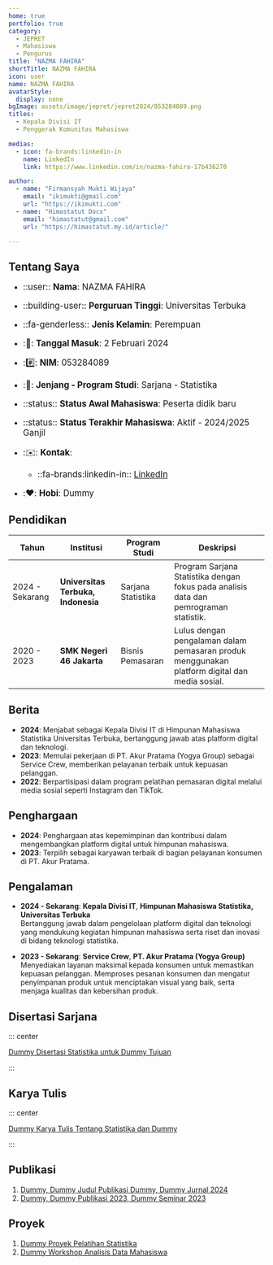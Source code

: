 ```yaml
---
home: true
portfolio: true
category:
  - JEPRET
  - Mahasiswa
  - Pengurus
title: "NAZMA FAHIRA"
shortTitle: NAZMA FAHIRA
icon: user
name: NAZMA FAHIRA
avatarStyle:
  display: none
bgImage: assets/image/jepret/jepret2024/053284089.png
titles:
  - Kepala Divisi IT
  - Penggerak Komunitas Mahasiswa

medias:
  - icon: fa-brands:linkedin-in
    name: LinkedIn
    link: https://www.linkedin.com/in/nazma-fahira-17b436270

author:
  - name: "Firmansyah Mukti Wijaya"
    email: "ikimukti@gmail.com"
    url: "https://ikimukti.com"
  - name: "Himastatut Docs"
    email: "himastatut@gmail.com"
    url: "https://himastatut.my.id/article/"

---
```


## Tentang Saya

<div style="font-size: 1.2em">

- ::user:: **Nama**: NAZMA FAHIRA
- ::building-user:: **Perguruan Tinggi**: Universitas Terbuka
- ::fa-genderless:: **Jenis Kelamin**: Perempuan
- ::calendar:: **Tanggal Masuk**: 2 Februari 2024
- ::hash:: **NIM**: 053284089
- ::book:: **Jenjang - Program Studi**: Sarjana - Statistika
- ::status:: **Status Awal Mahasiswa**: Peserta didik baru
- ::status:: **Status Terakhir Mahasiswa**: Aktif - 2024/2025 Ganjil
- ::envelope:: **Kontak**:
  - ::fa-brands:linkedin-in:: [LinkedIn](https://www.linkedin.com/in/nazma-fahira-17b436270)

- ::heart:: **Hobi**: Dummy

</div>

## Pendidikan

| Tahun       | Institusi                        | Program Studi           | Deskripsi                                                               |
|-------------|-----------------------------------|-------------------------|-------------------------------------------------------------------------|
| 2024 - Sekarang | **Universitas Terbuka, Indonesia** | Sarjana Statistika       | Program Sarjana Statistika dengan fokus pada analisis data dan pemrograman statistik. |
| 2020 - 2023 | **SMK Negeri 46 Jakarta** | Bisnis Pemasaran | Lulus dengan pengalaman dalam pemasaran produk menggunakan platform digital dan media sosial. |

## Berita

- **2024**: Menjabat sebagai Kepala Divisi IT di Himpunan Mahasiswa Statistika Universitas Terbuka, bertanggung jawab atas platform digital dan teknologi.
- **2023**: Memulai pekerjaan di PT. Akur Pratama (Yogya Group) sebagai Service Crew, memberikan pelayanan terbaik untuk kepuasan pelanggan.
- **2022**: Berpartisipasi dalam program pelatihan pemasaran digital melalui media sosial seperti Instagram dan TikTok.

## Penghargaan

- **2024**: Penghargaan atas kepemimpinan dan kontribusi dalam mengembangkan platform digital untuk himpunan mahasiswa.
- **2023**: Terpilih sebagai karyawan terbaik di bagian pelayanan konsumen di PT. Akur Pratama.

## Pengalaman

- **2024 - Sekarang**: **Kepala Divisi IT**, **Himpunan Mahasiswa Statistika, Universitas Terbuka**  
  Bertanggung jawab dalam pengelolaan platform digital dan teknologi yang mendukung kegiatan himpunan mahasiswa serta riset dan inovasi di bidang teknologi statistika.

- **2023 - Sekarang**: **Service Crew**, **PT. Akur Pratama (Yogya Group)**  
  Menyediakan layanan maksimal kepada konsumen untuk memastikan kepuasan pelanggan. Memproses pesanan konsumen dan mengatur penyimpanan produk untuk menciptakan visual yang baik, serta menjaga kualitas dan kebersihan produk.

## Disertasi Sarjana

::: center

[Dummy Disertasi Statistika untuk Dummy Tujuan](mhs-053284089.md)

:::

## Karya Tulis

::: center

[Dummy Karya Tulis Tentang Statistika dan Dummy](mhs-053284089.md)

:::

## Publikasi

1. [Dummy, Dummy Judul Publikasi Dummy, Dummy Jurnal 2024](https://dummy-jurnal.example.com)
2. [Dummy, Dummy Publikasi 2023, Dummy Seminar 2023](https://dummy-seminar.example.com)

## Proyek

1. [Dummy Proyek Pelatihan Statistika](https://dummy-proyek-statistika.example.com)
2. [Dummy Workshop Analisis Data Mahasiswa](https://dummy-workshop-pengembangan.example.com)
